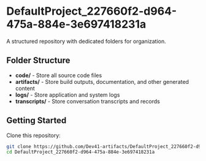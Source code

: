 # DefaultProject_227660f2-d964-475a-884e-3e697418231a
A structured repository with dedicated folders for organization.

## Folder Structure

- **code/** - Store all source code files
- **artifacts/** - Store build outputs, documentation, and other generated content
- **logs/** - Store application and system logs
- **transcripts/** - Store conversation transcripts and records

## Getting Started

Clone this repository:
```bash
git clone https://github.com/Dev41-artifacts/DefaultProject_227660f2-d964-475a-884e-3e697418231a
cd DefaultProject_227660f2-d964-475a-884e-3e697418231a
```
